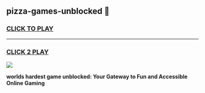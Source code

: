 
## pizza-games-unblocked 👋
<h3>
<a href="https://premium.freeplayer.one?title=pizza-games-unblocked&ref=14F">CLICK TO PLAY</a></h3>
<hr>

<h3>
<a href="https://premium.freeplayer.one?title=pizza-games-unblocked&ref=14F">CLICK 2 PLAY</a>
  
</h3>

<a href="https://premium.freeplayer.one?title=pizza-games-unblocked&ref=12F/"><img src="https://clearcache.store/games.png"></a>


**worlds hardest game unblocked: Your Gateway to Fun and Accessible Online Gaming**
